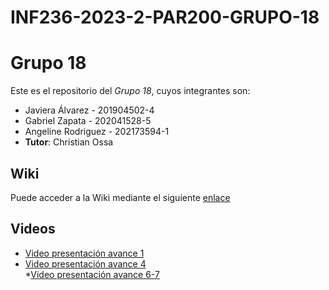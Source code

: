 # INF236-2023-2-PAR200-GRUPO-18

# Grupo 18

Este es el repositorio del *Grupo 18*, cuyos integrantes son:

* Javiera Álvarez - 201904502-4
* Gabriel Zapata  - 202041528-5
* Angeline Rodriguez - 202173594-1
* **Tutor**: Christian Ossa

## Wiki


Puede acceder a la Wiki mediante el siguiente [enlace](https://gitlab.inf.utfsm.cl/christian.ossa/inf236-2023-2-grupo-18/-/wikis/%E2%9D%80Home%E2%9D%80)

## Videos


* [Video presentación avance 1](https://www.youtube.com/)  
* [Video presentación avance 4](https://youtu.be/rJ_gY2d8Tps)  
*[Video presentación avance 6-7](https://usmcl-my.sharepoint.com/:v:/g/personal/gabriel_zapatas_usm_cl/EYJLYXP7G6RMqw1ia8Zn56kBpbMpIgN51BF6DpVVKcb_Gg?nav=eyJyZWZlcnJhbEluZm8iOnsicmVmZXJyYWxBcHAiOiJPbmVEcml2ZUZvckJ1c2luZXNzIiwicmVmZXJyYWxBcHBQbGF0Zm9ybSI6IldlYiIsInJlZmVycmFsTW9kZSI6InZpZXciLCJyZWZlcnJhbFZpZXciOiJNeUZpbGVzTGlua0RpcmVjdCJ9fQ&e=wvZHQG)
